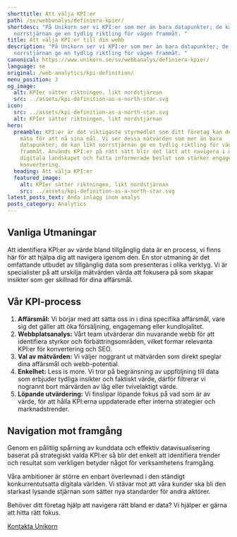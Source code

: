 ```yaml
---
shorttitle: Att välja KPI:er
path: /sv/webbanalys/definiera-kpier/
shortdesc: "På Unikorn ser vi KPI:er som mer än bara datapunkter; de kan likt
  norrstjärnan ge en tydlig riktling för vägen frammåt. "
title: Att välja KPI:er till din webb
description: "På Unikorn ser vi KPI:er som mer än bara datapunkter; de kan likt
  norrstjärnan ge en tydlig riktling för vägen frammåt. "
canonical: https://www.unikorn.se/sv/webbanalys/definiera-kpier/
language: se
original: /web-analytics/kpi-definition/
menu_position: 3
og_image:
  alt: KPIer sätter riktningen, likt nordstjärnan
  src: ../assets/kpi-definition-as-a-north-star.svg
icon:
  src: ../assets/kpi-definition-as-a-north-star.svg
  alt: KPIer sätter riktningen, likt nordstjärnan
hero:
  preamble: KPI:er är det viktigaste styrmedlet som ditt företag kan definiera och
    mäta för att nå sina mål. Vi ser dessa mätvärden som mer än bara
    datapunkter; de kan likt norrstjärnan ge en tydlig riktling för vägen
    frammåt. Används KPI:er på rätt sätt blir det lätt att navigera i det
    digitala landskapet och fatta informerade beslut som stärker engagemang och
    konvertering.
  heading: Att välja KPI:er
  featured_image:
    alt: KPIer sätter riktningen, likt nordstjärnan
    src: ../assets/kpi-definition-as-a-north-star.svg
latest_posts_text: Anda inlägg inom analys
posts_category: Analytics
---
```

## Vanliga Utmaningar

Att identifiera KPI:er av värde bland tillgånglig data är en process, vi finns här för att hjälpa dig att navigera igenom den. En stor utmaning är det omfattande utbudet av tillgänglig data som presenteras i olika verktyg. Vi är specialister på att urskilja mätvärden värda att fokusera på som skapar insikter som ger skillnad för dina affärsmål.

## Vår KPI-process

1. **Affärsmål:** Vi börjar med att sätta oss in i dina specifika affärsmål, vare sig det gäller att öka försäljning, engagemang eller kundlojalitet.
2. **Webbplatsanalys:** Vårt team utvärderar din nuvarande webb för att identifiera styrkor och förbättringsområden, vilket formar relevanta KPI:er för konvertering och SEO.
3. **Val av mätvärden:** Vi väljer noggrant ut mätvärden som direkt speglar dina affärsmål och webb-potential.
4. **Enkelhet:** Less is more. Vi tror på begränsning av uppföljning till data som erbjuder tydliga insikter och faktiskt värde, därför filtrerar vi nogrannt bort märvärden av låg eller tvivelaktigt värde.
5. **Löpande utvärdering:** Vi finslipar löpande fokus på vad som är av värde, för att hålla KPI:erna uppdaterade efter interna strategier och marknadstrender.

## N﻿avigation mot framgång

Genom en pålitlig spårning av kunddata och effektiv datavisualisering baserat på strategiskt valda KPI:er så blir det enkelt att identifiera trender och resultat som verkligen betyder något för verksamhetens framgång. 

Våra ambitioner är större en enbart överlevnad i den ständigt konkurrentutsatta digitala världen. Vi stävar mot att våra kunder ska bli den starkast lysande stjärnan som sätter nya standarder för andra aktörer.

Behöver ditt företag hjälp att navigera rätt bland er data?
Vi hjälper er gärna att hitta rätt fokus.

[Kontakta Unikorn](https://www.unikorn.se/sv/kontakt/)